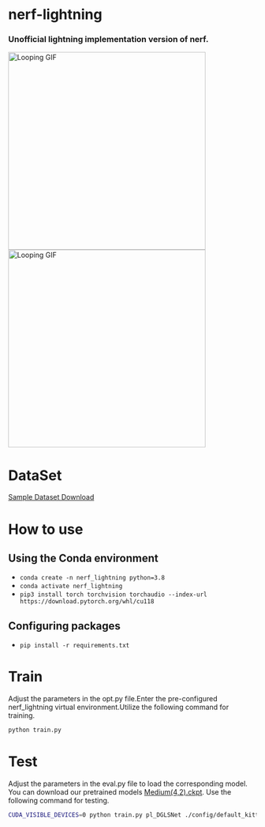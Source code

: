 # nerf-lightning
### Unofficial lightning implementation version of nerf.

<p>
<img src="https://github.com/gentleman-zhong/nerf-lightning/assets/74064666/5721d644-464f-4c95-b5a6-8e6afd80668d" width="400" alt="Looping GIF" loop>
<img src="https://github.com/gentleman-zhong/nerf-lightning/assets/74064666/199a8054-5d84-474f-9fc4-c578e44aa804" width="400" alt="Looping GIF" loop>
</p>

# DataSet
[Sample Dataset Download](https://drive.google.com/file/d/1mCOnqpUOal8SL2wWVfrcT6Pow0_NA2AW/view?usp=drive_link)


# How to use
## Using the Conda environment
- `conda create -n nerf_lightning python=3.8` 
- `conda activate nerf_lightning`
- `pip3 install torch torchvision torchaudio --index-url https://download.pytorch.org/whl/cu118`

## Configuring packages
- `pip install -r requirements.txt` 

# Train 
Adjust the parameters in the opt.py file.Enter the pre-configured nerf_lightning virtual environment.Utilize the following command for training.
```bash
python train.py
```

# Test

Adjust the parameters in the eval.py file to load the corresponding model. You can download our pretrained models [Medium(4,2).ckpt](https://drive.google.com/file/d/1jsD-0Jv2-ik5yU-QfcI00NI-K57Zqb-e/view?usp=sharing). Use the following command for testing.

```bash
CUDA_VISIBLE_DEVICES=0 python train.py pl_DGLSNet ./config/default_kitti.yaml kitt_train --test
```
